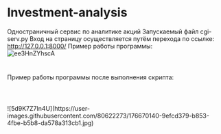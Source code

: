 # Investment-analysis
Одностраничный сервис по аналитике акций
Запускаемый файл cgi-serv.py
Вход на страницу осуществляется путём перехода по ссылке: http://127.0.0.1:8000/
Пример работы программы:
<br>
![ee3HnZYhscA](https://user-images.githubusercontent.com/80622273/176670078-e072e2a9-61c5-4af7-9bee-ec98d591e705.jpg)
<br>
#
Пример работы программы после выполнения скрипта:
#
<br>
![5d9K7Z7ln4U](https://user-images.githubusercontent.com/80622273/176670140-9efcd379-b853-4fbe-b5b8-da578a313cb1.jpg)
